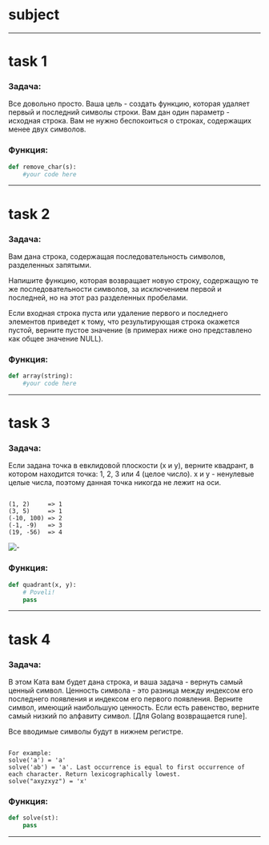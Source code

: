 # subject
---
# task 1

### Задача:
Все довольно просто. Ваша цель - создать функцию, которая удаляет первый и последний символы строки. Вам дан один параметр - исходная строка. Вам не нужно беспокоиться о строках, содержащих менее двух символов.


### Функция:
```python
def remove_char(s):
    #your code here
```
---

# task 2

### Задача:
Вам дана строка, содержащая последовательность символов, разделенных запятыми.  

Напишите функцию, которая возвращает новую строку, содержащую те же последовательности символов, за исключением первой и последней, но на этот раз разделенных пробелами.  

Если входная строка пуста или удаление первого и последнего элементов приведет к тому, что результирующая строка окажется пустой, верните пустое значение (в примерах ниже оно представлено как общее значение NULL).  


### Функция:
```python
def array(string):
    #your code here
```
---

# task 3

### Задача:

Если задана точка в евклидовой плоскости (x и y), верните квадрант, в котором находится точка: 1, 2, 3 или 4 (целое число). x и y - ненулевые целые числа, поэтому данная точка никогда не лежит на оси.
```

(1, 2)     => 1
(3, 5)     => 1
(-10, 100) => 2
(-1, -9)   => 3
(19, -56)  => 4

```
![-]([https://picsum.photos/800/600](https://upload.wikimedia.org/wikipedia/commons/thumb/1/1a/Cartesian_coordinates_2D.svg/300px-Cartesian_coordinates_2D.svg.png))
### Функция:
```python
def quadrant(x, y):
    # Poveli!
    pass
```
---

# task 4

### Задача:

В этом Ката вам будет дана строка, и ваша задача - вернуть самый ценный символ. Ценность символа - это разница между индексом его последнего появления и индексом его первого появления. Верните символ, имеющий наибольшую ценность. Если есть равенство, верните самый низкий по алфавиту символ. [Для Golang возвращается rune].

Все вводимые символы будут в нижнем регистре.

```

For example:
solve('a') = 'a'
solve('ab') = 'a'. Last occurrence is equal to first occurrence of each character. Return lexicographically lowest.
solve("axyzxyz") = 'x'

```

### Функция:
```python
def solve(st):
    pass
```
---




